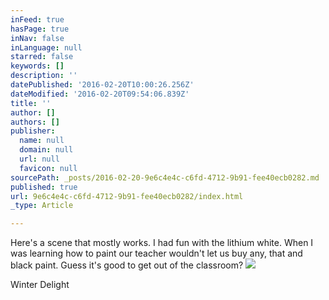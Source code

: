 ```yaml
---
inFeed: true
hasPage: true
inNav: false
inLanguage: null
starred: false
keywords: []
description: ''
datePublished: '2016-02-20T10:00:26.256Z'
dateModified: '2016-02-20T09:54:06.839Z'
title: ''
author: []
authors: []
publisher:
  name: null
  domain: null
  url: null
  favicon: null
sourcePath: _posts/2016-02-20-9e6c4e4c-c6fd-4712-9b91-fee40ecb0282.md
published: true
url: 9e6c4e4c-c6fd-4712-9b91-fee40ecb0282/index.html
_type: Article

---
```

Here's a scene that mostly works.  I had fun with the lithium white.  When I was learning how to paint our teacher wouldn't let us buy any, that and black paint.  Guess it's good to get out of the classroom?
![](https://the-grid-user-content.s3-us-west-2.amazonaws.com/79091de2-b603-408f-b779-3164a8469afc.jpg)

Winter Delight